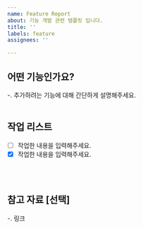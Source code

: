 ```yaml
---
name: Feature Report
about: 기능 개발 관련 템플릿 입니다.
title: ''
labels: feature
assignees: ''

---
```


<!-- 
# 이슈 등록 전 확인해야할 체크 리스트 
- [ ] 이슈 책임자(Assignees)를 추가했나요?
- [ ] Labels에는 해당 템플릿의 Label이 등록되어있습니다. 추가적으로 관련된 이슈 Label을 추가했나요?
-->

## 어떤 기능인가요?
-. 추가하려는 기능에 대해 간단하게 설명해주세요.
<br />
<br />

## 작업 리스트 
- [ ] 작업한 내용을 입력해주세요.
- [x] 작업한 내용을 입력해주세요.
<br />
<br />

## 참고 자료 [선택]
-.  링크 
<br />
<br />

